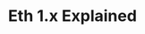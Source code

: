 ---
devconNum: 5
title: "Eth 1.x Explained"
featured: false
description: "Ethereum 1.x isn't as sexy as Eth 2.0, but that doesn't mean it isn't important! In this talk we go over the history of Eth 1.x including it's Devcon4 origins and what it means for Ethereum today."
speakers: "Hudson Jameson"
bios: 'Hudson Jameson is an Ethereum enthusiast who works on DevOps and community relations at the Ethereum Foundation. In addition to his Ethereum addiction, he co-stars in "Tabletop Squadron," a Star Wars Edge of the Empire tabletop RPG actual play podcast. That''s a mouthful. Hudson has 1 wife and 3 cats.'
url: "https://www.youtube.com/embed/4bK0BqSValQ"
day: "Day 2"
room: A2
type: Talk
category: research
---